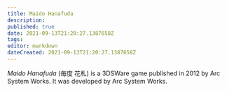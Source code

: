 ```yaml
---
title: Maido Hanafuda
description: 
published: true
date: 2021-09-13T21:20:27.1387658Z 
tags: 
editor: markdown
dateCreated: 2021-09-13T21:20:27.1387658Z
---
```

_Maido Hanafuda_ (<span lang='ja'>毎度 花札</span>) is a 3DSWare game published in 2012 by Arc System Works.
It was developed by Arc System Works.
